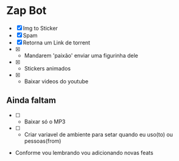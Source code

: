 # Zap Bot

- [x] Img to Sticker
- [x] Spam
- [x] Retorna um Link de torrent
- [x] - Mandarem 'paixão' enviar uma figurinha dele
- [x] - Stickers animados
- [x] - Baixar videos do youtube

## Ainda faltam

- [ ] - Baixar só o MP3
- [ ] - Criar variavel de ambiente para setar quando eu uso(to) ou pessoas(from)

- Conforme vou lembrando vou adicionando novas feats
